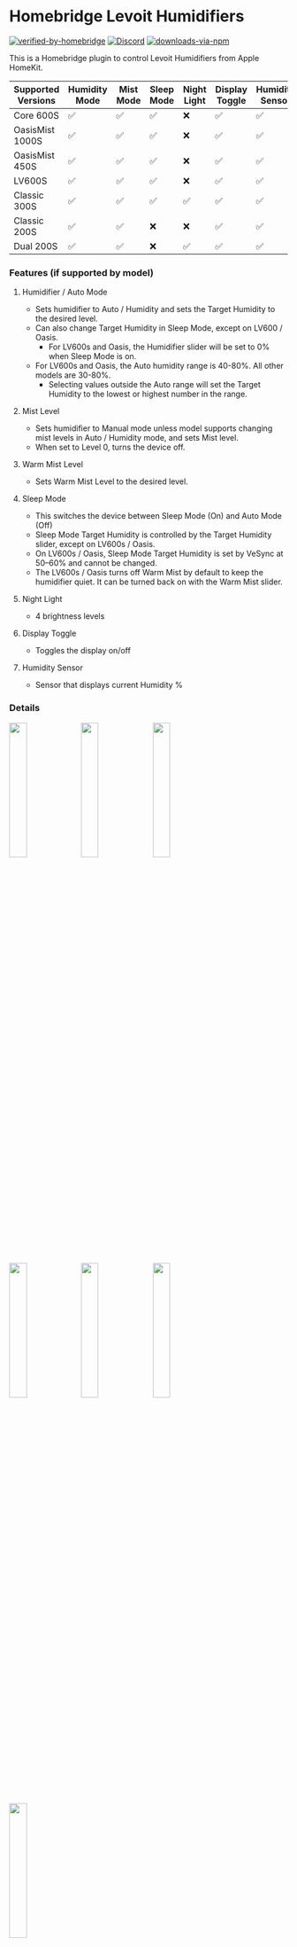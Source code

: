 # Homebridge Levoit Humidifiers

[![verified-by-homebridge](https://badgen.net/badge/homebridge/verified/purple)](https://github.com/homebridge/homebridge/wiki/Verified-Plugins)
[![Discord](https://camo.githubusercontent.com/a3c28cf032b15d45f7e2b08a8b1a0a764533a96003e117d0d99c9c3643c72383/68747470733a2f2f696d672e736869656c64732e696f2f646973636f72642f3433323636333333303238313232363237303f636f6c6f723d373238454435266c6f676f3d646973636f7264266c6162656c3d646973636f7264)](https://discord.com/channels/432663330281226270/1055705874460594247)
[![downloads-via-npm](https://img.shields.io/npm/dt/homebridge-levoit-humidifiers)](https://www.npmjs.com/package/homebridge-levoit-humidifiers)

This is a Homebridge plugin to control Levoit Humidifiers from Apple HomeKit.

| Supported Versions   | Humidity Mode | Mist Mode | Sleep Mode | Night Light | Display Toggle | Humidity Sensor | Warm Mode | AutoPro Mode
|----------------------|-----------|-----------|------------|-------------|----------|----------|---------|-----------|
| Core 600S      | ✅         | ✅         | ✅          | ❌           | ✅              | ✅          | ❌        | ✅ 
| OasisMist 1000S      | ✅         | ✅         | ✅          | ❌           | ✅              | ✅          | ❌        | ❌
| OasisMist 450S       | ✅         | ✅         | ✅          | ❌           | ✅              | ✅               | ✅         | ❌
| LV600S               | ✅         | ✅         | ✅          | ❌           | ✅              | ✅               | ✅         | ❌
| Classic 300S         | ✅         | ✅         | ✅          | ✅           | ✅              | ✅               | ❌         | ❌
| Classic 200S         | ✅         | ✅         | ❌          | ❌           | ✅              | ✅               | ❌         | ❌
| Dual 200S            | ✅         | ✅         | ❌          | ✅           | ✅              | ✅               | ❌         | ❌

### Features (if supported by model)

1. Humidifier / Auto Mode
    - Sets humidifier to Auto / Humidity and sets the Target Humidity to the desired level.
    - Can also change Target Humidity in Sleep Mode, except on LV600 / Oasis.
        - For LV600s and Oasis, the Humidifier slider will be set to 0% when Sleep Mode is on.
    - For LV600s and Oasis, the Auto humidity range is 40-80%. All other models are 30-80%.
        - Selecting values outside the Auto range will set the Target Humidity to the lowest or highest number in the
          range.

2. Mist Level
    - Sets humidifier to Manual mode unless model supports changing mist levels in Auto / Humidity mode, and sets Mist level.
    - When set to Level 0, turns the device off.

3. Warm Mist Level
    - Sets Warm Mist Level to the desired level.

4. Sleep Mode
    - This switches the device between Sleep Mode (On) and Auto Mode (Off)
    - Sleep Mode Target Humidity is controlled by the Target Humidity slider, except on LV600s / Oasis.
    - On LV600s / Oasis, Sleep Mode Target Humidity is set by VeSync at 50–60% and cannot be changed.
    - The LV600s / Oasis turns off Warm Mist by default to keep the humidifier quiet. It can be turned back on with the Warm
      Mist slider.

5. Night Light
    - 4 brightness levels

6. Display Toggle
    - Toggles the display on/off

7. Humidity Sensor
    - Sensor that displays current Humidity %

### Details

<a href="url"><img src="images/services2.png" width=25% height=25%></a>
<a href="url"><img src="images/auto.png" width=25% height=25%></a>
<a href="url"><img src="images/manual.png" width=25% height=25%></a>
<a href="url"><img src="images/display.png" width=25% height=25%></a>
<a href="url"><img src="images/light.png" width=25% height=25%></a>
<a href="url"><img src="images/sleep.png" width=25% height=25%></a>
<a href="url"><img src="images/services.png" width=25% height=25%></a>

### Configuration

* Via the Homebridge UI, enter the Homebridge VeSync Client plugin settings.
* Enter your VeSync app credentials.
* Select which controls you want exposed. Humidifier (Auto Mode) and the Humidity Sensor can not be hidden.
* Setup the platform plugin as a child bridge for better performance
* Save and restart Homebridge.

This plugin requires your VeSync credentials as it communicates with the VeSync devices via VeSync's own API. Your
credentials are only stored in the Homebridge config and not sent to any server except VeSync's.

You can also do this directly via the Homebridge config by adding your credentials to the config file under platforms.
Replace the values of `username` and `password` with your credentials.

You can turn off optional controls via the `accessories` section of the config or through the plugin UI settings. The
Humidifier (Auto mode) slider and the Humidity sensor cannot be turned off and will always be exposed.

Via UI:

<img src="images/homebridgeUI.png" width="500"/>

Via config.json:

```json
{
  "platforms": [
    {
      "name": "Levoit Humidifiers",
      "email": "email",
      "password": "password",
      "platform": "LevoitHumidifiers",
      "accessories": {
        "display": false,
        "sleep_mode": false,
        "mist": false,
        "warm_mist": false,
        "night_light": false,
        "auto_pro": false,
        "humidity_sensor": true
      },
      "options": {
        "showOffWhenDisconnected": false
      }
    }
  ]
}
```

### Note to Seasonal Humidifier Users:

By default, if you disconnect a humidifier from WiFi, it will begin showing as "Not Responding" in HomeKit. Restarting
Homebridge will remove the cached device from HomeKit. Once you've re-connected the humidifier, restart Homebridge again
for it to display back in HomeKit. 

If you prefer the disconnected device to be visible in HomeKit at all times, 
set `showOffWhenDisconnected` to `true` in the config. The humidifiers will remain in HomeKit in an Off state.
**Note: This will cause benign errors in the Homebridge logs that the device could not be contacted.**

### Enabling Debug Mode

In the config file, add `enableDebugMode: true`

```json
{
  "platforms": [
    {
      "name": "Levoit Humidifiers",
      "email": "email",
      "password": "password",
      "platform": "LevoitHumidifiers",
      "enableDebugMode": true
    }
  ]
}
```

### Local Development

To setup the local project, clone this repo and run the following from the root directory:

```
yarn install
```

To run locally, make sure to install Homebridge locally, and then run:

```
yarn watch
```
